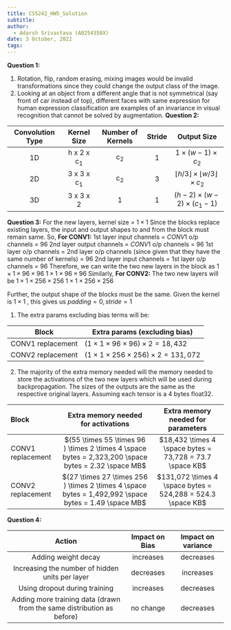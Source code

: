 ```yaml
---
title: CS5242_HW5_Solution
subtitle: 
author:
  - Adarsh Srivastava (A0254358X)
date: 3 October, 2022
tags:
---
```


**Question 1:**
1. Rotation, flip, random erasing, mixing images would be invalid transformations since they could change the output class of the image.
2. Looking at an object from a different angle that is not symmetrical (say front of car instead of top), different faces with same expression for human expression classification are examples of an invariance in visual recognition that cannot be solved by augmentation.
**Question 2:**

| Convolution Type |      Kernel Size       | Number of Kernels | Stride |                         Output Size                         |
| :--------------: | :--------------------: | :---------------: | :----: | :---------------------------------------------------------: |
|        1D        | h x 2 x  c<sub>1</sub> |   c<sub>2</sub>   |   1    |                 $1 \times (w-1) \times c_2$                 |
|        2D        | 3 x 3 x c<sub>1</sub>  |   c<sub>2</sub>   |   3    | $\lfloor h/3 \rfloor \times \lfloor w/3 \rfloor \times c_2$ |
|        3D        |       3 x 3 x 2        |         1         |   1    |            $(h-2) \times (w-2) \times (c_1 -1)$             |

**Question 3:**
For the new layers,
kernel size = $1 \times 1$
Since the blocks replace existing layers, the input and output shapes to and from the block must remain same.
So, 
**For CONV1:**
1st layer input channels = $CONV1$ o/p channels = $96$
2nd layer output channels = $CONV1$ o/p channels = $96$
1st layer o/p channels = 2nd layer o/p channels (since given that they have the same number of kernels) = $96$
2nd layer input channels = 1st layer o/p channels = $96$
Therefore, we can write the two new layers in the block as 
$1 \times 1 \times 96 \times 96$
$1 \times 1 \times 96 \times 96$
Similarly,
**For CONV2:**
The two new layers will be
$1 \times 1 \times 256 \times 256$
$1 \times 1 \times 256 \times 256$

Further, the output shape of the blocks must be the same. Given the kernel is $1 \times 1$ , this gives us 
$padding =0, stride =1$ 

1. The extra params excluding bias terms will be:

| Block             | Extra params (excluding bias)                           |
| ----------------- | ------------------------------------------------------- |
| CONV1 replacement | $(1 \times 1 \times 96 \times 96 ) \times 2 =18,432$    |
| CONV2 replacement | $(1 \times 1 \times 256 \times 256 ) \times 2 =131,072$ |

2. The majority of the extra memory needed will the memory needed to store the activations of the two new layers which will be used during backpropagation. The sizes of the outputs are the same as the respective original layers. Assuming each tensor is a 4 bytes float32. 

| Block             |             Extra memory needed for activations              | Extra memory  needed for parameters |
| :---------------- | :----------------------------------------------------------: | :---------------------------------: |
| CONV1 replacement | $(55 \times 55 \times 96 ) \times 2 \times 4 \space bytes = 2,323,200 \space bytes = 2.32 \space MB$ | $18,432 \times 4 \space bytes = 73,728 = 73.7 \space KB$ |
| CONV2 replacement | $(27 \times 27 \times 256 ) \times 2 \times 4 \space bytes = 1,492,992 \space bytes = 1.49 \space MB$ | $131,072 \times 4 \space bytes = 524,288 = 524.3 \space KB$ |

**Question 4:**

|                            Action                            | Impact on Bias | Impact on variance |
| :----------------------------------------------------------: | :------------: | :----------------: |
|                     Adding weight decay                      |   increases    |     decreases      |
|       Increasing the number of hidden units per layer        |   decreases    |     increases      |
|                Using dropout during training                 |   increases    |     decreases      |
| Adding more training data (drawn from the same distribution as before) |   no change    |     decreases      |
